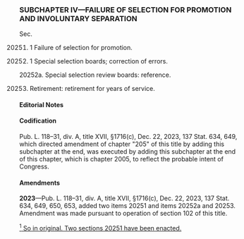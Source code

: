 ### SUBCHAPTER IV—FAILURE OF SELECTION FOR PROMOTION AND INVOLUNTARY SEPARATION ###

Sec.

20251. 1 Failure of selection for promotion.

20251. 1 Special selection boards; correction of errors.

20252a. Special selection review boards: reference.

20253. Retirement: retirement for years of service.

#### **Editorial Notes** ####

#### Codification ####

Pub. L. 118–31, div. A, title XVII, §1716(c), Dec. 22, 2023, 137 Stat. 634, 649, which directed amendment of chapter "205" of this title by adding this subchapter at the end, was executed by adding this subchapter at the end of this chapter, which is chapter 2005, to reflect the probable intent of Congress.

#### Amendments ####

**2023**—Pub. L. 118–31, div. A, title XVII, §1716(c), Dec. 22, 2023, 137 Stat. 634, 649, 650, 653, added two items 20251 and items 20252a and 20253. Amendment was made pursuant to operation of section 102 of this title.

[<sup>1</sup> So in original. Two sections 20251 have been enacted.](#I_1)